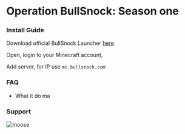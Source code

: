 # Operation BullSnock: Season one 

### Install Guide

Download official BullSnock Launcher [here](google.com)

Open, login to your Minecraft account, 

Add server, for IP use `mc.bullsnock.com`

### FAQ

- What it do ma
 
### Support

![moose](https://i.pinimg.com/originals/90/04/46/90044669bf05839da07b5fb4efd5bf89.png)

